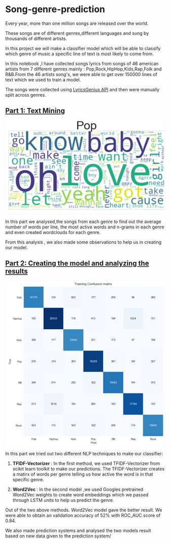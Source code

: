 # Song-genre-prediction

Every year, more than one million songs are released over the world.

These songs are of different genres,different languages and sung by thousands of different artists.

In this project we will make a classifier model which will be able to classify which genre of music a specific line of text is most likely to come from.

In this notebook ,I have collected songs lyrics from songs of 46 american artists from 7 different genres mainly : Pop,Rock,HipHop,Kids,Rap,Folk and R&B.From the 46 artists song's, we were able to get over 150000 lines of text which we used to train a model.

The songs were collected using [LyricsGenius API](https://github.com/johnwmillr/LyricsGenius) and then were manually split across genres.


## [Part 1: Text Mining](https://github.com/ApurvGude/Song-genre-prediction/blob/master/notebooks/Text%20Mining%20with%20Songs.ipynb)

![Image 1](https://github.com/ApurvGude/Song-genre-prediction/blob/master/images/index2.png)

In this part we analysed,the songs from each genre to find out the average number of words per line, the most active words and n-grams in each genre and even created wordclouds for each genre.

From this analysis , we also made some observations to help us in creating our model.

## [Part 2: Creating the model and analyzing the results](https://github.com/ApurvGude/Song-genre-prediction/blob/master/notebooks/Classification%20Model%20Creation%20And%20Analysis.ipynb)

![Image 2](https://github.com/ApurvGude/Song-genre-prediction/blob/master/images/index1.png)

In this part we tried out two different NLP techniques to make our classifier:
1. **TFIDF-Vectorizer** : In the first method, we used TFIDF-Vectorizer from scikit learn toolkit to make our predictions. The TFIDF-Vectorizer creates a matirx of words per genre telling us how active the word is in that specific genre.

2. **Word2Vec** : In the second model ,we used Googles pretrained Word2Vec weights to create word embeddings which we passed through LSTM units to help us predict the genre. 

Out of the two above methods. Word2Vec model gave the better result. We were able to obtain an validation accuracy of 52% with ROC_AUC score of 0.84.

We also made prediction systems and analysed the two models result based on new data given to the prediction system/
         
